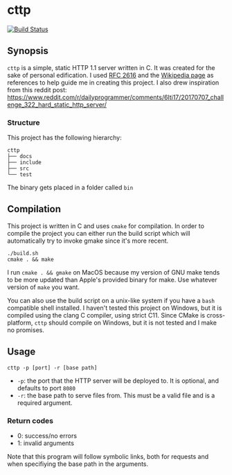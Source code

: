 # cttp

[![Build Status](https://travis-ci.org/afnanenayet/cttp.svg?branch=master)](https://travis-ci.org/afnanenayet/cttp)

## Synopsis

`cttp` is a simple, static HTTP 1.1 server written in C. It was created for the sake of
personal edification. I used [RFC 2616](https://tools.ietf.org/html/rfc2616) and
the [Wikipedia page](https://en.wikipedia.org/wiki/Hypertext_Transfer_Protocol) as
references to help guide me in creating this project. I also drew inspiration from
this reddit post: https://www.reddit.com/r/dailyprogrammer/comments/6lti17/20170707_challenge_322_hard_static_http_server/

### Structure

This project has the following hierarchy:

```
cttp
├── docs
├── include
├── src
└── test
```

The binary gets placed in a folder called `bin`

## Compilation

This project is written in C and uses `cmake` for compilation. In
order to compile the project you can either run the build script which will
automatically try to invoke gmake since it's more recent.

    ./build.sh
    cmake . && make

I run `cmake . && gmake` on MacOS because my version of GNU make tends to be
more updated than Apple's provided binary for make. Use whatever version of
`make` you want.

You can also use the build script on a unix-like system if you have a `bash`
compatible shell
installed. I haven't tested this project on Windows, but it is compiled
using the clang C compiler, using strict C11. Since CMake is cross-platform,
`cttp` should compile on Windows, but it is not tested and I make no promises.

## Usage

`cttp -p [port] -r [base path]`

- `-p`: the port that the HTTP server will be deployed to. It is optional,
and defaults to port `8080`
- `-r`: the base path to serve files from. This must be a valid file and is
a required argument.

### Return codes

- 0: success/no errors
- 1: invalid arguments

Note that this program will follow symbolic links, both for requests and when
specifiying the base path in the arguments.
